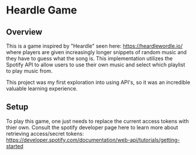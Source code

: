 # Heardle Game

## Overview
This is a game inspired by "Heardle" seen here: https://heardlewordle.io/ where players are given increasingly longer snippets of random music and they have to guess what the song is. This implementation utilizes the Spotify API to allow users to use their own music and select which playlist to play music from. 

This project was my first exploration into using API's, so it was an incredible valuable learning experience. 

## Setup
To play this game, one just needs to replace the current access tokens with thier own. Consult the spotify developer page here to learn more about retrieving access/secret tokens: https://developer.spotify.com/documentation/web-api/tutorials/getting-started  
